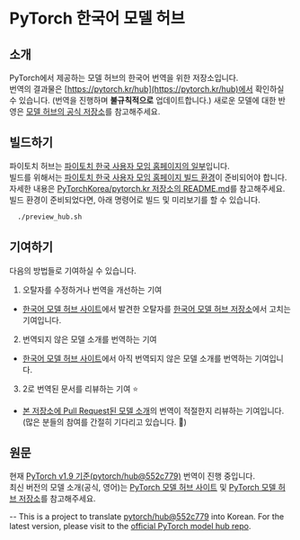 # PyTorch 한국어 모델 허브

## 소개

PyTorch에서 제공하는 모델 허브의 한국어 번역을 위한 저장소입니다.\
번역의 결과물은 [https://pytorch.kr/hub](https://pytorch.kr/hub)에서 확인하실 수 있습니다. (번역을 진행하며 **불규칙적으로** 업데이트합니다.)
새로운 모델에 대한 반영은 [모델 허브의 공식 저장소](https://github.com/pytorch/hub)를 참고해주세요.

## 빌드하기

파이토치 허브는 [파이토치 한국 사용자 모임 홈페이지의 일부](https://pytorch.kr/hub/)입니다. \
빌드를 위해서는 [파이토치 한국 사용자 모임 홈페이지 빌드 환경](https://github.com/PyTorchKorea/pytorch.kr#%EB%B9%8C%EB%93%9C-%EC%A0%88%EC%B0%A8)이 준비되어야 합니다. \
자세한 내용은 [PyTorchKorea/pytorch.kr 저장소의 README.md](https://github.com/PyTorchKorea/pytorch.kr#%EB%B9%8C%EB%93%9C-%EC%A0%88%EC%B0%A8)를 참고해주세요.
빌드 환경이 준비되었다면, 아래 명령어로 빌드 및 미리보기를 할 수 있습니다.
```sh
  ./preview_hub.sh
```

## 기여하기

다음의 방법들로 기여하실 수 있습니다.

1. 오탈자를 수정하거나 번역을 개선하는 기여
  * [한국어 모델 허브 사이트](https://pytorch.kr/hub)에서 발견한 오탈자를 [한국어 모델 허브 저장소](https://github.com/PyTorchKorea/hub-kr)에서 고치는 기여입니다.
2. 번역되지 않은 모델 소개를 번역하는 기여
  * [한국어 모델 허브 사이트](https://pytorch.kr/hub)에서 아직 번역되지 않은 모델 소개를 번역하는 기여입니다.
3. 2로 번역된 문서를 리뷰하는 기여 :star:
  * [본 저장소에 Pull Request된 모델 소개](https://github.com/PyTorchKorea/hub-kr/pulls)의 번역이 적절한지 리뷰하는 기여입니다. \
    (많은 분들의 참여를 간절히 기다리고 있습니다. :pray:)

## 원문

현재 [PyTorch v1.9 기준(pytorch/hub@552c779)](https://github.com/pytorch/hub/commit/552c779) 번역이 진행 중입니다. \
최신 버전의 모델 소개(공식, 영어)는 [PyTorch 모델 허브 사이트](https://pytorch.org/hub) 및 [PyTorch 모델 허브 저장소](https://github.com/pytorch/hub)를 참고해주세요.

--
This is a project to translate [pytorch/hub@552c779](https://github.com/pytorch/hub/commit/552c779) into Korean.
For the latest version, please visit to the [official PyTorch model hub repo](https://github.com/pytorch/hub).